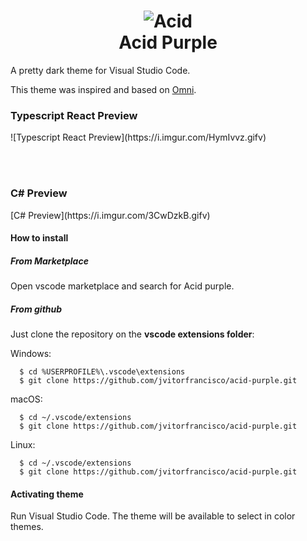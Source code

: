 <h1 align="center">
  <img src="https://i.imgur.com/kjGwk3c.png" alt="Acid"><br />
  Acid Purple
</h1>

<p>A pretty dark theme for Visual Studio Code.</p>

This theme was inspired and based on [Omni](https://github.com/getomni/vscode-omni).

<h3>Typescript React Preview</h3>
![Typescript React Preview](https://i.imgur.com/HymIvvz.gifv)

<br><br>

<h3>C# Preview</h3>
[C# Preview](https://i.imgur.com/3CwDzkB.gifv)

#### How to install

##### From Marketplace

Open vscode marketplace and search for Acid purple.

##### From github

Just clone the repository on the <b>vscode extensions folder</b>:

  Windows: 

      $ cd %USERPROFILE%\.vscode\extensions
      $ git clone https://github.com/jvitorfrancisco/acid-purple.git

  macOS:

      $ cd ~/.vscode/extensions
      $ git clone https://github.com/jvitorfrancisco/acid-purple.git

  Linux:

      $ cd ~/.vscode/extensions
      $ git clone https://github.com/jvitorfrancisco/acid-purple.git

#### Activating theme

Run Visual Studio Code. The theme will be available to select in color themes.
